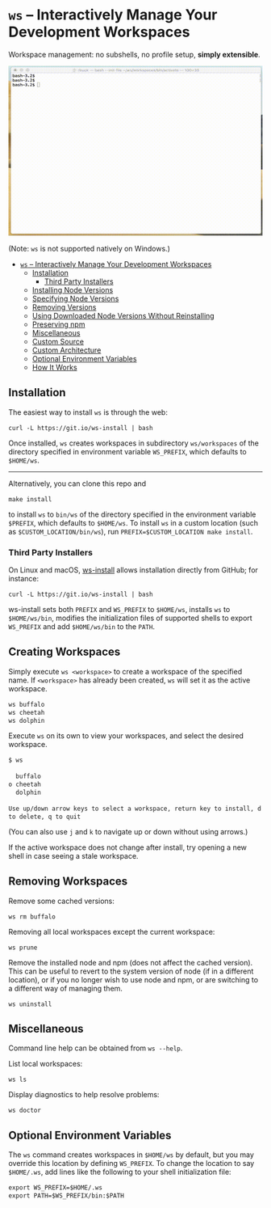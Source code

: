 # `ws` – Interactively Manage Your Development Workspaces

Workspace management: no subshells, no profile setup, **simply extensible**.

![usage animation](img/ws.gif)

(Note: `ws` is not supported natively on Windows.)

- [`ws` – Interactively Manage Your Development Workspaces](#n-%e2%80%93-interactively-manage-your-nodejs-versions)
    - [Installation](#installation)
        - [Third Party Installers](#third-party-installers)
    - [Installing Node Versions](#installing-node-versions)
    - [Specifying Node Versions](#specifying-node-versions)
    - [Removing Versions](#removing-versions)
    - [Using Downloaded Node Versions Without Reinstalling](#using-downloaded-node-versions-without-reinstalling)
    - [Preserving npm](#preserving-npm)
    - [Miscellaneous](#miscellaneous)
    - [Custom Source](#custom-source)
    - [Custom Architecture](#custom-architecture)
    - [Optional Environment Variables](#optional-environment-variables)
    - [How It Works](#how-it-works)

## Installation

The easiest way to install `ws` is through the web:

    curl -L https://git.io/ws-install | bash

Once installed, `ws` creates workspaces in subdirectory `ws/workspaces` of the directory specified in environment variable `WS_PREFIX`, which defaults to `$HOME/ws`.

-----

Alternatively, you can clone this repo and

    make install

to install `ws` to `bin/ws` of the directory specified in the environment variable `$PREFIX`, which defaults to `$HOME/ws`. To install `ws` in a custom location (such as `$CUSTOM_LOCATION/bin/ws`), run `PREFIX=$CUSTOM_LOCATION make install`.

### Third Party Installers

On Linux and macOS, [ws-install](https://github.com/continuul/ws-install) allows installation directly from GitHub; for instance:

    curl -L https://git.io/ws-install | bash

ws-install sets both `PREFIX` and `WS_PREFIX` to `$HOME/ws`, installs `ws` to `$HOME/ws/bin`, modifies the initialization files of supported shells to export `WS_PREFIX` and add `$HOME/ws/bin` to the `PATH`.

## Creating Workspaces

Simply execute `ws <workspace>` to create a workspace of the specified name. If `<workspace>` has already been created, `ws` will set it as the active workspace.

    ws buffalo
    ws cheetah
    ws dolphin

Execute `ws` on its own to view your workspaces, and select the desired workspace.

    $ ws

      buffalo
    ο cheetah
      dolphin

    Use up/down arrow keys to select a workspace, return key to install, d to delete, q to quit

(You can also use `j` and `k` to navigate up or down without using arrows.)

If the active workspace does not change after install, try opening a new shell in case seeing a stale workspace.

## Removing Workspaces

Remove some cached versions:

    ws rm buffalo

Removing all local workspaces except the current workspace:

    ws prune

Remove the installed node and npm (does not affect the cached version). This can be useful
to revert to the system version of node (if in a different location), or if you no longer
wish to use node and npm, or are switching to a different way of managing them.

    ws uninstall

## Miscellaneous

Command line help can be obtained from `ws --help`.

List local workspaces:

    ws ls

Display diagnostics to help resolve problems:

    ws doctor

## Optional Environment Variables

The `ws` command creates workspaces in `$HOME/ws` by default, but you may override this location by defining `WS_PREFIX`.
To change the location to say `$HOME/.ws`, add lines like the following to your shell initialization file:

    export WS_PREFIX=$HOME/.ws
    export PATH=$WS_PREFIX/bin:$PATH
